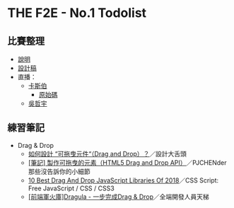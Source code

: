 # THE F2E - No.1 Todolist

## 比賽整理

- [說明](https://www.facebook.com/groups/173311386703334/permalink/179453469422459/)
- [設計稿](https://hexschool.github.io/THE_F2E_Design/todolist/)
- 直播： 
  - [卡斯伯](https://www.facebook.com/WccCasper/videos/537506876645540/)
    - [原始碼](https://www.facebook.com/groups/173311386703334/permalink/180292126005260/)
  - [吳哲宇](https://www.facebook.com/bosscodingplease/videos/2026726584247418/)



## 練習筆記

- Drag & Drop
  - [如何設計 “可拖曳元件“（Drag and Drop）？](https://designtongue.me/drag-and-drop-for-design-systems/)／設計大舌頭
  - [[筆記] 製作可拖曳的元素（HTML5 Drag and Drop API）](https://pjchender.blogspot.com/2017/08/html5-drag-and-drop-api.html)／PJCHENder那些沒告訴你的小細節
  - [10 Best Drag And Drop JavaScript Libraries Of 2018](https://www.cssscript.com/best-drag-drop-javascript-libraries/)／CSS Script: Free JavaScript / CSS / CSS3
  - [[前端軍火庫]Dragula - 一步完成Drag & Drop](https://dotblogs.com.tw/wellwind/2016/12/19/front-end-dragula)／全端開發人員天梯

